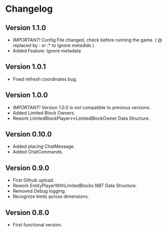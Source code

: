 # Changelog

## Version 1.1.0
- *IMPORTANT!* Config File changed, check before running the game. (  @<metaId> replaced by :<metaid> or :* to ignore metadids )
- Added Feature: Ignore metadata

## Version 1.0.1
- Fixed refresh coordinates bug.

## Version 1.0.0
- *IMPORTANT!* Version 1.0.0 is *not* compatible to previous versions.
- Added Limited Block Owners.
- Rework LimitedBlockPlayer<->LimitedBlockOwner Data Structure.

## Version 0.10.0
- Added placing ChatMessage.
- Added ChatCommands.

## Version 0.9.0
- First Github upload.
- Rework EntityPlayerWithLimitedBlocks NBT Data Structure.
- Removed Debug logging.
- Recognize limits across dimensions.

## Version 0.8.0
- First functional version.




